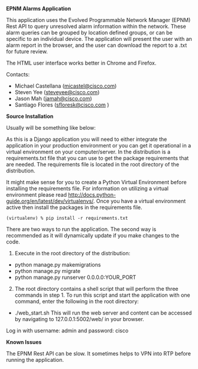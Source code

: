 **EPNM Alarms Application**

This application uses the Evolved Programmable Network Manager (EPNM) Rest API to query unresolved alarm information within the network. These alarm queries can be grouped by location defined groups, or can be specific to an individual device. The application will present the user with an alarm report in the browser, and the user can download the report to a .txt for future review.

The HTML user interface works better in Chrome and Firefox.

Contacts:

* Michael Castellana (micastel@cisco.com)
* Steven Yee (steveyee@cisco.com)
* Jason Mah (jamah@cisco.com)
* Santiago Flores (sfloresk@cisco.com )



**Source Installation**

Usually will be something like below:

As this is a Django application you will need to either integrate the application in your production environment or you can get it operational in a virtual environment on your computer/server. In the distribution is a requirements.txt file that you can use to get the package requirements that are needed. The requirements file is located in the root directory of the distribution.

It might make sense for you to create a Python Virtual Environment before installing the requirements file. For information on utilizing a virtual environment please read http://docs.python-guide.org/en/latest/dev/virtualenvs/. Once you have a virtual environment active then install the packages in the requirements file.

`(virtualenv) % pip install -r requirements.txt
`

There are two ways to run the application. The second way is recommended as it will dynamically update if you make changes to the code.
1) Execute in the root directory of the distribution:
 - python manage.py makemigrations
 - python manage.py migrate
 - python manage.py runserver 0.0.0.0:YOUR_PORT

2) The root directory contains a shell script that will perform the three commands in step 1.
To run this script and start the application with one command, enter the following in the root directory:
 - ./web_start.sh
This will run the web server and content can be accessed by navigating to 127.0.0.1:5002/web/ in your browser.

Log in with username: admin and password: cisco

**Known Issues**

The EPNM Rest API can be slow. It sometimes helps to VPN into RTP before running the application.